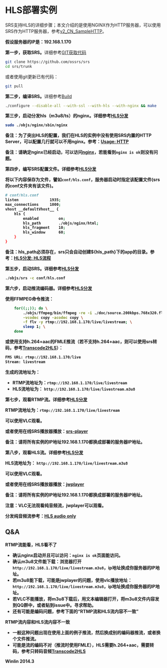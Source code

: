 # HLS部署实例

SRS支持HLS的详细步骤；本文介绍的是使用NGINX作为HTTP服务器，可以使用SRS作为HTTP服务器，参考[v2_CN_SampleHTTP](v2_CN_SampleHTTP)。

<strong>假设服务器的IP是：192.168.1.170</strong>

<strong>第一步，获取SRS。</strong>详细参考[GIT获取代码](v1_CN_Git)

```bash
git clone https://github.com/ossrs/srs
cd srs/trunk
```

或者使用git更新已有代码：

```bash
git pull
```

<strong>第二步，编译SRS。</strong>详细参考[Build](v2_CN_Build)

```bash
./configure --disable-all --with-ssl --with-hls --with-nginx && make
```

<strong>第三步，启动分发hls（m3u8/ts）的nginx。详细参考[HLS分发](v2_CN_DeliveryHLS)

```bash
sudo ./objs/nginx/sbin/nginx
```

备注：为了突出HLS的配置，我们在HLS的实例中没有使用SRS内置的HTTP Server，可以配置几行就可以不用nginx。参考：[Usage: HTTP](v2_CN_SampleHTTP)

备注：请确定nginx已经启动，可以访问[nginx][nginx]，若能看到`nginx is ok`则没有问题。

<strong>第四步，编写SRS配置文件。</strong>详细参考[HLS分发](v2_CN_DeliveryHLS)

将以下内容保存为文件，譬如`conf/hls.conf`，服务器启动时指定该配置文件(srs的conf文件夹有该文件)。

```bash
# conf/hls.conf
listen              1935;
max_connections     1000;
vhost __defaultVhost__ {
    hls {
        enabled         on;
        hls_path        ./objs/nginx/html;
        hls_fragment    10;
        hls_window      60;
    }
}
```

备注：hls_path必须存在，srs只会自动创建${hls_path}下的app的目录。参考：[HLS分发: HLS流程](v2_CN_DeliveryHLS)

<strong>第五步，启动SRS。</strong>详细参考[HLS分发](v2_CN_DeliveryHLS)

```bash
./objs/srs -c conf/hls.conf
```

<strong>第六步，启动推流编码器。</strong>详细参考[HLS分发](v2_CN_DeliveryHLS)

使用FFMPEG命令推流：

```bash
    for((;;)); do \
        ./objs/ffmpeg/bin/ffmpeg -re -i ./doc/source.200kbps.768x320.flv \
        -vcodec copy -acodec copy \
        -f flv -y rtmp://192.168.1.170/live/livestream; \
        sleep 1; \
    done
```

或使用支持h.264+aac的FMLE推流（若不支持h.264+aac，则可以使用srs转码，参考[Transcode2HLS](v2_CN_SampleTranscode2HLS)）：

```bash
FMS URL: rtmp://192.168.1.170/live
Stream: livestream
```

生成的流地址为：
* RTMP流地址为：`rtmp://192.168.1.170/live/livestream`
* HLS流地址为： `http://192.168.1.170/live/livestream.m3u8`

<strong>第七步，观看RTMP流。</strong>详细参考[HLS分发](v2_CN_DeliveryHLS)

RTMP流地址为：`rtmp://192.168.1.170/live/livestream`

可以使用VLC观看。

或者使用在线SRS播放器播放：[srs-player][srs-player]

备注：请将所有实例的IP地址192.168.1.170都换成部署的服务器IP地址。

<strong>第八步，观看HLS流。</strong>详细参考[HLS分发](v2_CN_DeliveryHLS)

HLS流地址为： `http://192.168.1.170/live/livestream.m3u8`

可以使用VLC观看。

或者使用在线SRS播放器播放：[jwplayer][jwplayer]

备注：请将所有实例的IP地址192.168.1.170都换成部署的服务器IP地址。

注意：VLC无法观看纯音频流，jwplayer可以观看。

分发纯音频流参考：[HLS audio only][HLS-Audio-Only]

## Q&A

<strong>RTMP流能看，HLS看不了</strong>
* 确认nginx启动并且可以访问：`nginx is ok`页面能访问。
* 确认m3u8文件能下载：浏览器打开`http://192.168.1.170/live/livestream.m3u8`，ip地址换成你服务器的IP地址。
* 若m3u8能下载，可能是jwplayer的问题，使用vlc播放地址：`http://192.168.1.170/live/livestream.m3u8`，ip地址换成你服务器的IP地址。
* 若VLC不能播放，将m3u8下载后，用文本编辑器打开，将m3u8文件内容发到QQ群中，或者贴到issue中。寻求帮助。
* 还有可能是编码问题，参考下面的“RTMP流和HLS流内容不一致”

<strong>RTMP流内容和HLS流内容不一致</strong>
* 一般这种问题出现在使用上面的例子推流，然后换成别的编码器推流，或者换个文件推流。
* 可能是流的编码不对（推流时使用FMLE），HLS需要h.264+aac，需要转码，参考只转码音频[Transcode2HLS](v2_CN_SampleTranscode2HLS)

Winlin 2014.3

[nginx]: http://192.168.1.170:8080/nginx.html
[srs-player]: http://winlinvip.github.io/srs.release/trunk/research/players/srs_player.html?vhost=__defaultVhost__&autostart=true&server=192.168.1.170&app=live&stream=livestream&port=1935
[srs-player-19350]: http://winlinvip.github.io/srs.release/trunk/research/players/srs_player.html?vhost=__defaultVhost__&autostart=true&server=192.168.1.170&app=live&stream=livestream&port=19350
[srs-player-ff]: http://winlinvip.github.io/srs.release/trunk/research/players/srs_player.html?vhost=__defaultVhost__&autostart=true&server=192.168.1.170&app=live&stream=livestream_ff
[jwplayer]: http://winlinvip.github.io/srs.release/trunk/research/players/jwplayer6.html?vhost=__defaultVhost__&hls_autostart=true&server=192.168.1.170&app=live&stream=livestream&hls_port=8080
[HLS-Audio-Only]: https://github.com/ossrs/srs/wiki/v2_CN_DeliveryHLS#hlsaudioonly
